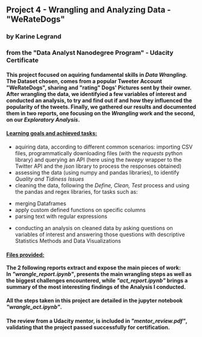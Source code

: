 ## Project 4 - Wrangling and Analyzing Data - "WeRateDogs"
### by Karine Legrand

### from the "Data Analyst Nanodegree Program" - Udacity Certificate

#### This project focused on aquiring fundamental skills in <i>Data Wrangling</i>. The Dataset chosen, comes from a popular Tweeter Account "WeRateDogs", sharing and "rating" Dogs' Pictures sent by their owner. After wrangling the data, we identifyied a few variables of interest and conducted an analysis, to try and find out if and how they influenced the popularity of the tweets. Finally, we gathered our results and documented them in two reports, one focusing on the <i>Wrangling</i> work and the second, on our <i>Exploratory Analysis</i>.

#### <u>Learning goals and achieved tasks:</u>
 - aquiring data, according to different common scenarios: importing CSV files, programmatically downloading files (with the <i>requests</i> python library) and querying an API (here using the <i>tweepy</i> wrapper to the Twitter API and the <i>json</i> library to process the responses obtained)
 - assessing the data (using numpy and pandas libraries), to identify <i>Quality and Tidiness Issues</i>
 - cleaning the data, following the <i>Define, Clean, Test</i> process and using the pandas and regex libraries, for tasks such as:
  * merging Dataframes
  * apply custom defined functions on specific columns
  * parsing text with regular expressions  
 - conducting an analysis on cleaned data by asking questions on variables of interest and answering those questions with descriptive Statistics Methods and Data Visualizations

#### <u>Files provided:</u><br><br>The 2 following reports extract and expose the main pieces of work:<br>In _"wrangle_report.ipynb"_, presents the main wrangling steps as well as the biggest challenges encountered, while _"act_report.ipynb"_ brings a summary of the most interesting findings of the Analysis I conducted.
#### All the steps taken in this project are detailed in the jupyter notebook _"wrangle_act.ipynb"_.
#### The review from a Udacity mentor, is included in _"mentor_review.pdf"_, validating that the project passed successfully for certification.
